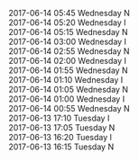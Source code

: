 2017-06-14 05:45 Wednesday  N  
2017-06-14 05:20 Wednesday  I  
2017-06-14 05:15 Wednesday  N  
2017-06-14 03:00 Wednesday  I  
2017-06-14 02:55 Wednesday  N  
2017-06-14 02:00 Wednesday  I  
2017-06-14 01:55 Wednesday  N  
2017-06-14 01:10 Wednesday  I  
2017-06-14 01:05 Wednesday  N  
2017-06-14 01:00 Wednesday  I  
2017-06-14 00:55 Wednesday  N  
2017-06-13 17:10 Tuesday  I  
2017-06-13 17:05 Tuesday  N  
2017-06-13 16:20 Tuesday  I  
2017-06-13 16:15 Tuesday  N  
